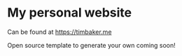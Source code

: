 # My personal website
Can be found at https://timbaker.me

Open source template to generate your own coming soon!

